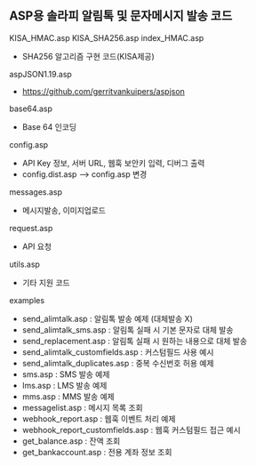 ASP용 솔라피 알림톡 및 문자메시지 발송 코드
-------------------------------------------

KISA_HMAC.asp
KISA_SHA256.asp
index_HMAC.asp
- SHA256 알고리즘 구현 코드(KISA제공)

aspJSON1.19.asp
- https://github.com/gerritvankuipers/aspjson

base64.asp
- Base 64 인코딩

config.asp
- API Key 정보, 서버 URL, 웹훅 보안키 입력, 디버그 출력
- config.dist.asp --> config.asp 변경

messages.asp
- 메시지발송, 이미지업로드

request.asp
- API 요청

utils.asp
- 기타 지원 코드

examples
- send_alimtalk.asp : 알림톡 발송 예제 (대체발송 X)
- send_alimtalk_sms.asp : 알림톡 실패 시 기본 문자로 대체 발송
- send_replacement.asp : 알림톡 실패 시 원하는 내용으로 대체 발송
- send_alimtalk_customfields.asp : 커스텀필드 사용 예시
- send_alimtalk_duplicates.asp : 중복 수신번호 허용 예제
- sms.asp : SMS 발송 예제
- lms.asp : LMS 발송 예제
- mms.asp : MMS 발송 예제
- messagelist.asp : 메시지 목록 조회
- webhook_report.asp : 웹훅 이벤트 처리 예제
- webhook_report_customfields.asp : 웹훅 커스텀필드 접근 예시
- get_balance.asp : 잔액 조회
- get_bankaccount.asp : 전용 계좌 정보 조회
